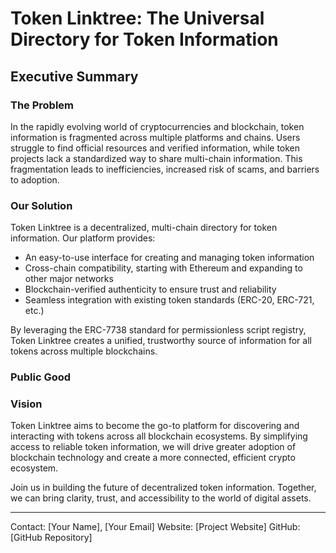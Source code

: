 # Token Linktree: The Universal Directory for Token Information

## Executive Summary

### The Problem
In the rapidly evolving world of cryptocurrencies and blockchain, token information is fragmented across multiple platforms and chains. Users struggle to find official resources and verified information, while token projects lack a standardized way to share multi-chain information. This fragmentation leads to inefficiencies, increased risk of scams, and barriers to adoption.

### Our Solution
Token Linktree is a decentralized, multi-chain directory for token information. Our platform provides:
- An easy-to-use interface for creating and managing token information
- Cross-chain compatibility, starting with Ethereum and expanding to other major networks
- Blockchain-verified authenticity to ensure trust and reliability
- Seamless integration with existing token standards (ERC-20, ERC-721, etc.)

By leveraging the ERC-7738 standard for permissionless script registry, Token Linktree creates a unified, trustworthy source of information for all tokens across multiple blockchains.

### Public Good

### Vision
Token Linktree aims to become the go-to platform for discovering and interacting with tokens across all blockchain ecosystems. By simplifying access to reliable token information, we will drive greater adoption of blockchain technology and create a more connected, efficient crypto ecosystem.

Join us in building the future of decentralized token information. Together, we can bring clarity, trust, and accessibility to the world of digital assets.

---

Contact: [Your Name], [Your Email]
Website: [Project Website]
GitHub: [GitHub Repository]
